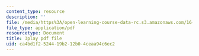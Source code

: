 ```yaml
---
content_type: resource
description: ''
file: /media/https%3A/open-learning-course-data-rc.s3.amazonaws.com/16-90-computational-methods-in-aerospace-engineering-spring-2014/ca4bd1f2524419b212b04ceaa94c6ec2_xOtkiBPbE.pdf
file_type: application/pdf
resourcetype: Document
title: 3play pdf file
uid: ca4bd1f2-5244-19b2-12b0-4ceaa94c6ec2
---
```

